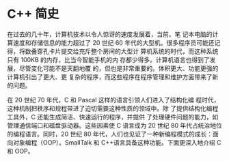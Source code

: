 # C++ 简史

在过去的几十年，计算机技术以令人惊讶的速度发展着，当前，笔 记本电脑的计算速度和存储信息的能力超过了 20 世纪 60 年代的大型机。很多程序员可能还记得，将数叠穿孔卡片提交给充斥整个房间的大型计 算机系统的时代，而这种系统只有 100KB 的内存，比当今智能手机的内 存都少得多。计算机语言也得到了发展，尽管变化可能不是天翻地覆 的，但也是非常重要的。体积更大、功能更强的计算机引出了更大、更 复杂的程序，而这些程序在程序管理和维护方面带来了新的问题。

在 20 世纪 70 年代，C 和 Pascal 这样的语言引领人们进入了结构化编 程时代，这种机制把秩序和规程带进了迫切需要这种性质的领域中。除 了提供结构化编程工具外，C 还能生成简洁、快速运行的程序，并提供 了处理硬件问题的能力，如管理通信端口和磁盘驱动器。这些因素使 C 语言成为 20 世纪 80 年代占统治地位的编程语言。同时，20 世纪 80 年代，人们也见证了一种新编程模式的成长：面向对象编程（OOP）。SmallTalk 和 C++语言具备这种功能。下面更深入地介绍 C 和 OOP。
